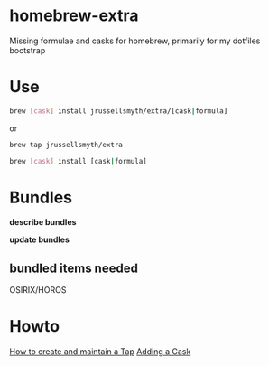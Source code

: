 # homebrew-extra
Missing formulae and casks for homebrew, primarily for my dotfiles bootstrap

# Use
```bash
brew [cask] install jrussellsmyth/extra/[cask|formula]
```

or

```bash
brew tap jrussellsmyth/extra

brew [cask] install [cask|formula]
```

# Bundles
__describe bundles__

__update bundles__

## bundled items needed
OSIRIX/HOROS
# Howto
[How to create and maintain a Tap](https://github.com/Homebrew/brew/blob/master/docs/How-to-Create-and-Maintain-a-Tap.md)
[Adding a Cask](https://github.com/Homebrew/homebrew-cask/blob/master/doc/development/adding_a_cask.md)
